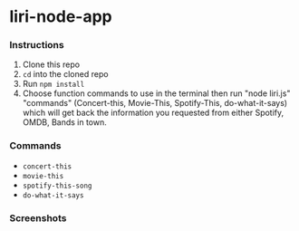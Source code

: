 # liri-node-app

### Instructions
1. Clone this repo 
2. `cd` into the cloned repo 
3. Run `npm install` 
4. Choose function commands to use in the terminal then run "node liri.js" "commands" (Concert-this, Movie-This, Spotify-This, do-what-it-says) which will get back the information you requested from either Spotify, OMDB, Bands in town. 

### Commands 
- `concert-this`
- `movie-this`
- `spotify-this-song`
- `do-what-it-says`

### Screenshots
